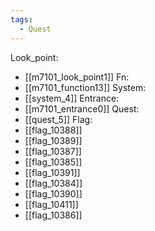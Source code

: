 ```yaml
---
tags:
  - Quest
---
```

Look_point:
- [[m7101_look_point1]]
Fn:
- [[m7101_function13]]
System:
- [[system_4]]
Entrance:
- [[m7101_entrance0]]
Quest:
- [[quest_5]]
Flag:
- [[flag_10388]]
- [[flag_10389]]
- [[flag_10387]]
- [[flag_10385]]
- [[flag_10391]]
- [[flag_10384]]
- [[flag_10390]]
- [[flag_10411]]
- [[flag_10386]]

